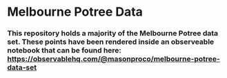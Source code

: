 # Melbourne Potree Data
### This repository holds a majority of the Melbourne Potree data set. These points have been rendered inside an observeable notebook that can be found here: https://observablehq.com/@masonproco/melbourne-potree-data-set
